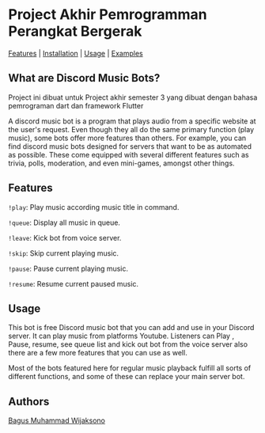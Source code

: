 # Project Akhir Pemrogramman Perangkat Bergerak

[Features](#features) | [Installation](#installation) | [Usage](#usage) | [Examples](#examples)
## What are Discord Music Bots?


Project ini dibuat untuk Project akhir semester 3 yang dibuat dengan bahasa pemrograman dart dan framework Flutter 

A discord music bot is a program that plays audio from a specific website at the user's request. Even though they all do the same primary function (play music), some bots offer more features than others.
For example, you can find discord music bots designed for servers that want to be as automated as possible. These come equipped with several different features such as trivia, polls, moderation, and even mini-games, amongst other things.

## Features
`!play`: Play music according music title in command.

`!queue`: Display all music in queue.

`!leave`: Kick bot from voice server.

`!skip`: Skip current playing music.

`!pause`: Pause current playing music.

`!resume`: Resume current paused music.

## Usage 
This bot is free Discord music bot that you can add and use in your Discord server. It can play music from platforms Youtube. Listeners can Play , Pause, resume, see queue list and kick out bot from the voice server also there are a few more features that you can use as well.

Most of the bots featured here for regular music playback fulfill all sorts of different functions, and some of these can replace your main server bot. 

## Authors

[Bagus Muhammad Wijaksono](https://github.com/baguswijaksono)
